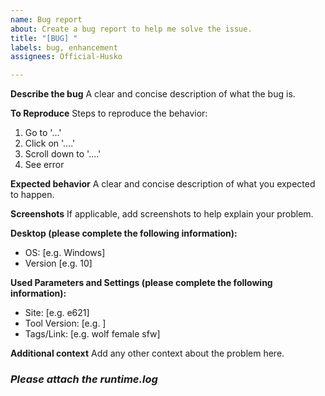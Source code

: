```yaml
---
name: Bug report
about: Create a bug report to help me solve the issue.
title: "[BUG] "
labels: bug, enhancement
assignees: Official-Husko

---
```


**Describe the bug**
A clear and concise description of what the bug is.

**To Reproduce**
Steps to reproduce the behavior:
1. Go to '...'
2. Click on '....'
3. Scroll down to '....'
4. See error

**Expected behavior**
A clear and concise description of what you expected to happen.

**Screenshots**
If applicable, add screenshots to help explain your problem.

**Desktop (please complete the following information):**
 - OS: [e.g. Windows]
 - Version [e.g. 10]

**Used Parameters and Settings (please complete the following information):**
- Site: [e.g. e621]
- Tool Version: [e.g. ]
- Tags/Link: [e.g. wolf female sfw]

**Additional context**
Add any other context about the problem here.

### ***Please attach the runtime.log***
